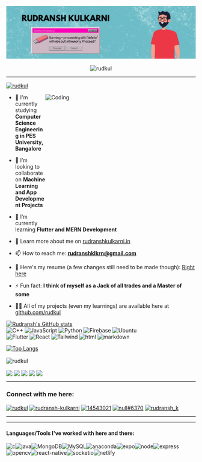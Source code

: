 
[![MasterHead](https://github.com/rudkul/rudkul/blob/main/ezgif.com-gif-maker(2).gif)](https://rudranshkulkarni.in)


<!--<h1 align="center">Hi 👋, I'm Rudransh Kulkarni</h1>
<h3 align="center">Make cool tech - Change the world - Chill</h3>-->

<!--<p align="center"> 
  Visitor count<br>
  <img src="https://profile-counter.glitch.me/rudkul/count.svg" />
</p>-->
<p align="center"> <img src="https://komarev.com/ghpvc/?username=rudkul&label=Profile%20views&color=0e75b6&style=flat" alt="rudkul" /> </p>
<hr>


<p align="left"> <a href="https://twitter.com/rudkul" target="blank"><img src="https://img.shields.io/twitter/follow/rudkul?logo=twitter&style=for-the-badge" alt="rudkul" /></a> </p>
<img src="https://media3.giphy.com/media/qgQUggAC3Pfv687qPC/giphy.gif?cid=ecf05e47ftftrgyukw2gcb70jnw39adusyizxfytcubz9ix4&rid=giphy.gif&ct=g" align="right" alt="Coding" width="400" height="350"/>

<!--- 🔭 I’m currently working on [Sahayak (React-Native)](https://github.com/rudkul/loop-helper-app)-->

- 🤝 I'm currently studying **Computer Science Engineering in PES University, Bangalore**

- 👯 I’m looking to collaborate on **Machine Learning and App Development Projects**

- 🌱 I’m currently learning **Flutter and MERN Development**

- 📝 Learn more about me on [rudranshkulkarni.in](http://rudranshkulkarni.in)

<!--- 💬 Ask me about **Anything (I'm trying to figure out quite a few things myself)**-->

- 📫 How to reach me: **rudranshklkrn@gmail.com**

- 📄 Here's my resume (a few changes still need to be made though): [Right here](https://drive.google.com/file/d/1aN3zXerNTSh_gN1OZBW5QHO_MzFPYi2j/view?usp=sharing)

- ⚡ Fun fact: **I think of myself as a Jack of all trades and a Master of some**

- 👨‍💻 All of my projects (even my learnings) are available here at [github.com/rudkul](github.com/rudkul)

[![Rudransh's GitHub stats](https://github-readme-stats.vercel.app/api?username=rudkul&hide=stars&count_private=true&show_icons=true&theme=tokyonight)](https://github.com/rudkul)
<br>
<img alt="C++" src="https://img.shields.io/badge/c++-%2300599C.svg?style=for-the-badge&logo=c%2B%2B&logoColor=white"/>
<img alt="JavaScript" src="https://img.shields.io/badge/javascript-%23323330.svg?style=for-the-badge&logo=javascript&logoColor=%23F7DF1E"/>
<img alt="Python" src="https://img.shields.io/badge/python-3670A0?style=for-the-badge&logo=python&logoColor=ffdd54"/>
<img alt="Firebase" src="https://img.shields.io/badge/Firebase-039BE5?style=for-the-badge&logo=Firebase&logoColor=white"/>
<img alt="Ubuntu" src="https://img.shields.io/badge/Ubuntu-E95420?style=for-the-badge&logo=ubuntu&logoColor=white"/>
<br>
<img alt="Flutter" src="https://img.shields.io/badge/Flutter-%2302569B.svg?style=for-the-badge&logo=Flutter&logoColor=white"/>
<img alt="React" src="https://img.shields.io/badge/react-%2320232a.svg?style=for-the-badge&logo=react&logoColor=%2361DAFB"/>
<img alt="Tailwind" src="https://img.shields.io/badge/tailwindcss-%2338B2AC.svg?style=for-the-badge&logo=tailwind-css&logoColor=white"/>
<img alt="html" src="https://img.shields.io/badge/html5-%23E34F26.svg?style=for-the-badge&logo=html5&logoColor=white"/>
<img alt="markdown" src="https://img.shields.io/badge/markdown-%23000000.svg?style=for-the-badge&logo=markdown&logoColor=white"/>


<!--<h3 align="left">Languages and Tools I'm proficient at:</h3>
<p align="left">
   <a href="https://www.python.org" target="_blank"> <img src="https://raw.githubusercontent.com/devicons/devicon/master/icons/python/python-original.svg" alt="python" width="40" height="40"/> </a>
  <a href="https://www.w3.org/html/" target="_blank"> <img src="https://raw.githubusercontent.com/devicons/devicon/master/icons/html5/html5-original-wordmark.svg" alt="html5" width="40" height="40"/> </a>
  <a href="https://www.w3schools.com/css/" target="_blank"> <img src="https://raw.githubusercontent.com/devicons/devicon/master/icons/css3/css3-original-wordmark.svg" alt="css3" width="40" height="40"/> </a>
   <a href="https://developer.mozilla.org/en-US/docs/Web/JavaScript" target="_blank"> <img src="https://raw.githubusercontent.com/devicons/devicon/master/icons/javascript/javascript-original.svg" alt="javascript" width="40" height="40"/> </a>
   <a href="https://reactjs.org/" target="_blank"> <img src="https://raw.githubusercontent.com/devicons/devicon/master/icons/react/react-original-wordmark.svg" alt="react" width="40" height="40"/> </a>
  <a href="https://tailwindcss.com/" target="_blank"> <img src="https://www.vectorlogo.zone/logos/tailwindcss/tailwindcss-icon.svg" alt="tailwind" width="40" height="40"/> </a>
   
</p>
<h3 align="left">Languages and Tools I'm sort of familiar with:</h3>
<p align="left">
  <a href="https://nodejs.org" target="_blank"> <img src="https://raw.githubusercontent.com/devicons/devicon/master/icons/nodejs/nodejs-original-wordmark.svg" alt="nodejs" width="40" height="40"/> </a>
   <a href="https://expressjs.com" target="_blank"> <img src="https://raw.githubusercontent.com/devicons/devicon/master/icons/express/express-original-wordmark.svg" alt="express" width="40" height="40"/> </a>
  <a href="https://www.mongodb.com/" target="_blank"> <img src="https://raw.githubusercontent.com/devicons/devicon/master/icons/mongodb/mongodb-original-wordmark.svg" alt="mongodb" width="40" height="40"/> </a>
</p>-->
  


[![Top Langs](https://github-readme-stats.vercel.app/api/top-langs/?username=rudkul&layout=compact&exclude_repo=rudkul&hide=html&theme=tokyonight)](https://github.com/rudkul)
<p><img align="center" src="https://github-readme-streak-stats.herokuapp.com/?user=rudkul&&theme=tokyonight" alt="rudkul" /></p>

<a href="https://www.codechef.com/users/rudransh_k" target="blank"><img align="center" src="https://img.shields.io/badge/CodeChef-%23964B00.svg?style=for-the-badge&logo=CodeChef&logoColor=white"/></a>
<a href="https://codeforces.com/profile/rudransh_k" target="blank"><img align="center" src="https://img.shields.io/badge/Codeforces-445f9d?style=for-the-badge&logo=Codeforces&logoColor=white"/></a>
<a href="https://kaggle.com/rudranshkulkarni" target="blank"><img align="center" src="https://img.shields.io/badge/Kaggle-035a7d?style=for-the-badge&logo=kaggle&logoColor=white"/></a>
<a href="https://leetcode.com/rudransh_k/" target="blank"><img align="center" src="https://img.shields.io/badge/LeetCode-000000?style=for-the-badge&logo=LeetCode&logoColor=#d16c06"/></a>
<a href="https://www.hackerrank.com/rudransh_k" target="blank"><img align="center" src="https://img.shields.io/badge/-Hackerrank-2EC866?style=for-the-badge&logo=HackerRank&logoColor=white"/></a>


<!--<p><img align="center" src="https://github-readme-streak-stats.herokuapp.com/?user=rudkul&" alt="rudkul" /></p>-->

<hr>
<h3 align="left">Connect with me here:</h3>
<p align="left">
<a href="https://twitter.com/rudkul" target="blank"><img align="center" src="https://raw.githubusercontent.com/rahuldkjain/github-profile-readme-generator/master/src/images/icons/Social/twitter.svg" alt="rudkul" height="30" width="40" /></a>
<a href="https://linkedin.com/in/rudransh-kulkarni" target="blank"><img align="center" src="https://raw.githubusercontent.com/rahuldkjain/github-profile-readme-generator/master/src/images/icons/Social/linked-in-alt.svg" alt="rudransh-kulkarni" height="30" width="40" /></a>
<a href="https://stackoverflow.com/users/14543021" target="blank"><img align="center" src="https://raw.githubusercontent.com/rahuldkjain/github-profile-readme-generator/master/src/images/icons/Social/stack-overflow.svg" alt="14543021" height="30" width="40" /></a>
<!--<a href="https://www.codechef.com/users/rudransh_k" target="blank"><img align="center" src="https://cdn.jsdelivr.net/npm/simple-icons@3.1.0/icons/codechef.svg" alt="rudransh_k" height="30" width="40" /></a>-->
<!--<a href="https://www.hackerrank.com/rudransh_k" target="blank"><img align="center" src="https://raw.githubusercontent.com/rahuldkjain/github-profile-readme-generator/master/src/images/icons/Social/hackerrank.svg" alt="rudransh_k" height="30" width="40" /></a>-->
<!--<a href="https://codeforces.com/profile/rudransh_k" target="blank"><img align="center" src="https://raw.githubusercontent.com/rahuldkjain/github-profile-readme-generator/master/src/images/icons/Social/codeforces.svg" alt="rudransh_k" height="30" width="40" /></a>-->
<a href="https://discord.gg/null#6370" target="blank"><img align="center" src="https://raw.githubusercontent.com/rahuldkjain/github-profile-readme-generator/master/src/images/icons/Social/discord.svg" alt="null#6370" height="30" width="40" /></a>
<!--<a href="https://kaggle.com/rudranshkulkarni" target="blank"><img align="center" src="https://raw.githubusercontent.com/rahuldkjain/github-profile-readme-generator/master/src/images/icons/Social/kaggle.svg" alt="rudranshkulkarni" height="30" width="40" /></a>-->
<a href="https://www.topcoder.com/members/rudransh_k" target="blank"><img align="center" src="https://raw.githubusercontent.com/rahuldkjain/github-profile-readme-generator/master/src/images/icons/Social/topcoder.svg" alt="rudransh_k" height="30" width="40" /></a>
</p>

<hr>
<hr>

<h4 align="left">Languages/Tools I've worked with here and there:</h4>
<img align="left" alt="c" src="https://img.shields.io/badge/c-%2300599C.svg?style=for-the-badge&logo=c&logoColor=white"/>
<img align="left" alt="java" src="https://img.shields.io/badge/java-%23ED8B00.svg?style=for-the-badge&logo=java&logoColor=white"/>
<img align="left" alt="MongoDB" src="https://img.shields.io/badge/MongoDB-%234ea94b.svg?style=for-the-badge&logo=mongodb&logoColor=white"/>
<img align="left" alt="MySQL" src="https://img.shields.io/badge/mysql-%2300f.svg?style=for-the-badge&logo=mysql&logoColor=white"/>
<img align="left" alt="anaconda" src="https://img.shields.io/badge/Anaconda-%2344A833.svg?style=for-the-badge&logo=anaconda&logoColor=white"/>
<img align="left" alt="expo" src="https://img.shields.io/badge/expo-1C1E24?style=for-the-badge&logo=expo&logoColor=#D04A37"/>
<img alt="express" src="https://img.shields.io/badge/express.js-%23404d59.svg?style=for-the-badge&logo=express&logoColor=%2361DAFB"/>
<img align="left" alt="node" src="https://img.shields.io/badge/node.js-6DA55F?style=for-the-badge&logo=node.js&logoColor=white"/>
<img align="left" alt="opencv" src="https://img.shields.io/badge/opencv-%23white.svg?style=for-the-badge&logo=opencv&logoColor=white"/>
<img align="left" alt="react-native" src="https://img.shields.io/badge/react_native-%2320232a.svg?style=for-the-badge&logo=react&logoColor=%2361DAFB"/>
<img align="left" alt="socketio" src="https://img.shields.io/badge/Socket.io-black?style=for-the-badge&logo=socket.io&badgeColor=010101"/>
<img align="left" alt="netlify" src="https://img.shields.io/badge/netlify-%23000000.svg?style=for-the-badge&logo=netlify&logoColor=#00C7B7"/>
